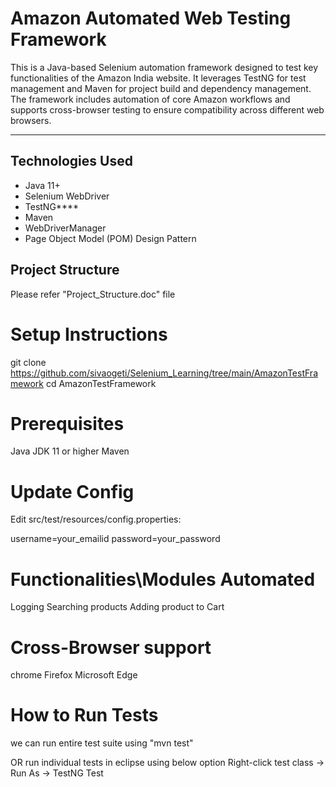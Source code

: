 #  Amazon Automated Web Testing Framework

This is a Java-based Selenium automation framework designed to test key functionalities of the Amazon India website. 
It leverages TestNG for test management and Maven for project build and dependency management.
The framework includes automation of core Amazon workflows and supports cross-browser testing to ensure compatibility across different web browsers.

---

##  Technologies Used

- Java 11+
- Selenium WebDriver
- TestNG****
- Maven
- WebDriverManager
- Page Object Model (POM) Design Pattern


## Project Structure

Please refer "Project_Structure.doc" file 

# Setup Instructions
git clone https://github.com/sivaogeti/Selenium_Learning/tree/main/AmazonTestFramework
cd AmazonTestFramework

# Prerequisites
Java JDK 11 or higher
Maven

# Update Config
Edit src/test/resources/config.properties:

username=your_emailid
password=your_password

# Functionalities\Modules Automated
Logging
Searching products
Adding product to Cart

# Cross-Browser support
chrome
Firefox
Microsoft Edge

# How to Run Tests
we can run entire test suite using "mvn test"

OR
run individual tests in eclipse using below option
Right-click test class → Run As → TestNG Test
